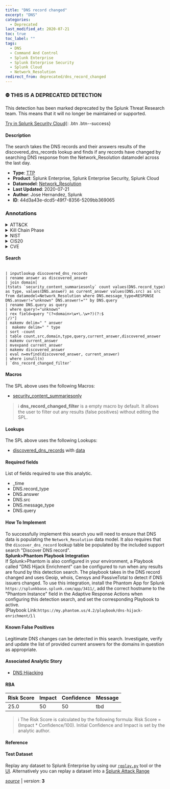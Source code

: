 ```yaml
---
title: "DNS record changed"
excerpt: "DNS"
categories:
  - Deprecated
last_modified_at: 2020-07-21
toc: true
toc_label: ""
tags:
  - DNS
  - Command And Control
  - Splunk Enterprise
  - Splunk Enterprise Security
  - Splunk Cloud
  - Network_Resolution
redirect_from: deprecated/dns_record_changed
---
```



### :no_entry: THIS IS A DEPRECATED DETECTION
This detection has been marked deprecated by the Splunk Threat Research team. This means that it will no longer be maintained or supported. 


[Try in Splunk Security Cloud](https://www.splunk.com/en_us/cyber-security.html){: .btn .btn--success}

#### Description

The search takes the DNS records and their answers results of the discovered_dns_records lookup and finds if any records have changed by searching DNS response from the Network_Resolution datamodel across the last day.

- **Type**: [TTP](https://github.com/splunk/security_content/wiki/Detection-Analytic-Types)
- **Product**: Splunk Enterprise, Splunk Enterprise Security, Splunk Cloud
- **Datamodel**: [Network_Resolution](https://docs.splunk.com/Documentation/CIM/latest/User/NetworkResolution)
- **Last Updated**: 2020-07-21
- **Author**: Jose Hernandez, Splunk
- **ID**: 44d3a43e-dcd5-49f7-8356-5209bb369065

### Annotations
<details>
  <summary>ATT&CK</summary>

<div markdown="1">

#### [ATT&CK](https://attack.mitre.org/)

| ID          | Technique   | Tactic         |
| ----------- | ----------- |--------------- |
| [T1071.004](https://attack.mitre.org/techniques/T1071/004/) | DNS | Command And Control |

</div>
</details>


<details>
  <summary>Kill Chain Phase</summary>

<div markdown="1">

* Command &amp; Control


</div>
</details>


<details>
  <summary>NIST</summary>

<div markdown="1">

* ID.AM
* PR.DS
* PR.IP
* DE.AE
* DE.CM



</div>
</details>

<details>
  <summary>CIS20</summary>

<div markdown="1">

* CIS 1
* CIS 3
* CIS 8
* CIS 12



</div>
</details>

<details>
  <summary>CVE</summary>

<div markdown="1">


</div>
</details>


#### Search

```

| inputlookup discovered_dns_records 
| rename answer as discovered_answer 
| join domain[
|tstats `security_content_summariesonly` count values(DNS.record_type) as type, values(DNS.answer) as current_answer values(DNS.src) as src from datamodel=Network_Resolution where DNS.message_type=RESPONSE DNS.answer!="unknown" DNS.answer!="" by DNS.query 
| rename DNS.query as query 
| where query!="unknown" 
| rex field=query "(?<domain>\w+\.\w+?)(?:$
|/)"] 
| makemv delim=" " answer 
|  makemv delim=" " type 
| sort -count 
| table count,src,domain,type,query,current_answer,discovered_answer 
| makemv current_answer  
| mvexpand current_answer 
| makemv discovered_answer 
| eval n=mvfind(discovered_answer, current_answer) 
| where isnull(n) 
| `dns_record_changed_filter`
```

#### Macros
The SPL above uses the following Macros:
* [security_content_summariesonly](https://github.com/splunk/security_content/blob/develop/macros/security_content_summariesonly.yml)

> :information_source:
> **dns_record_changed_filter** is a empty macro by default. It allows the user to filter out any results (false positives) without editing the SPL.

#### Lookups
The SPL above uses the following Lookups:

* [discovered_dns_records](https://github.com/splunk/security_content/blob/develop/lookups/discovered_dns_records.yml) with [data](https://github.com/splunk/security_content/tree/develop/lookups/discovered_dns_records.csv)



#### Required fields
List of fields required to use this analytic.
* _time
* DNS.record_type
* DNS.answer
* DNS.src
* DNS.message_type
* DNS.query



#### How To Implement
To successfully implement this search you will need to ensure that DNS data is populating the `Network_Resolution` data model. It also requires that the `discover_dns_record` lookup table be populated by the included support search &#34;Discover DNS record&#34;. \
 **Splunk&gt;Phantom Playbook Integration**\
If Splunk&gt;Phantom is also configured in your environment, a Playbook called &#34;DNS Hijack Enrichment&#34; can be configured to run when any results are found by this detection search. The playbook takes in the DNS record changed and uses Geoip, whois, Censys and PassiveTotal to detect if DNS issuers changed. To use this integration, install the Phantom App for Splunk `https://splunkbase.splunk.com/app/3411/`, add the correct hostname to the &#34;Phantom Instance&#34; field in the Adaptive Response Actions when configuring this detection search, and set the corresponding Playbook to active. \
(Playbook Link:`https://my.phantom.us/4.2/playbook/dns-hijack-enrichment/`).\

#### Known False Positives
Legitimate DNS changes can be detected in this search. Investigate, verify and update the list of provided current answers for the domains in question as appropriate.

#### Associated Analytic Story
* [DNS Hijacking](/stories/dns_hijacking)




#### RBA

| Risk Score  | Impact      | Confidence   | Message      |
| ----------- | ----------- |--------------|--------------|
| 25.0 | 50 | 50 | tbd |


> :information_source:
> The Risk Score is calculated by the following formula: Risk Score = (Impact * Confidence/100). Initial Confidence and Impact is set by the analytic author.


#### Reference


#### Test Dataset
Replay any dataset to Splunk Enterprise by using our [`replay.py`](https://github.com/splunk/attack_data#using-replaypy) tool or the [UI](https://github.com/splunk/attack_data#using-ui).
Alternatively you can replay a dataset into a [Splunk Attack Range](https://github.com/splunk/attack_range#replay-dumps-into-attack-range-splunk-server)




[*source*](https://github.com/splunk/security_content/tree/develop/detections/deprecated/dns_record_changed.yml) \| *version*: **3**